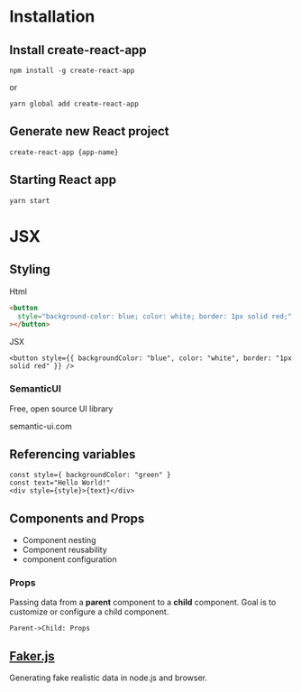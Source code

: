 # Installation

## Install create-react-app

```
npm install -g create-react-app
```

or

```
yarn global add create-react-app
```

## Generate new React project

```
create-react-app {app-name}
```

## Starting React app

```
yarn start
```

# JSX

## Styling

Html

```html
<button
  style="background-color: blue; color: white; border: 1px solid red;"
></button>
```

JSX

```JSX
<button style={{ backgroundColor: "blue", color: "white", border: "1px solid red" }} />
```

### SemanticUI

Free, open source UI library

semantic-ui.com

## Referencing variables

```JSX
const style={ backgroundColor: "green" }
const text="Hello World!"
<div style={style}>{text}</div>
```

## Components and Props

- Component nesting
- Component reusability
- component configuration

### Props

Passing data from a **parent** component to a **child** component. Goal is to customize or configure a child component.

```sequence
Parent->Child: Props
```

## [Faker.js](https://github.com/marak/Faker.js/)

Generating fake realistic data in node.js and browser.

